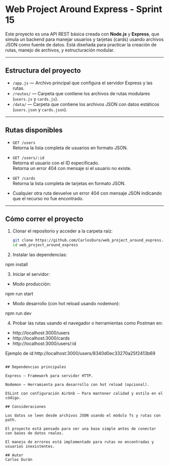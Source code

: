 # Web Project Around Express - Sprint 15

Este proyecto es una API REST básica creada con **Node.js** y **Express**, que simula un backend para manejar usuarios y tarjetas (cards) usando archivos JSON como fuente de datos. Está diseñada para practicar la creación de rutas, manejo de archivos, y estructuración modular.

---

## Estructura del proyecto

- `/app.js` — Archivo principal que configura el servidor Express y las rutas.
- `/routes/` — Carpeta que contiene los archivos de rutas modulares (`users.js` y `cards.js`).
- `/data/` — Carpeta que contiene los archivos JSON con datos estáticos (`users.json` y `cards.json`).

---

## Rutas disponibles

- `GET /users`  
  Retorna la lista completa de usuarios en formato JSON.

- `GET /users/:id`  
  Retorna el usuario con el ID especificado.  
  Retorna un error 404 con mensaje si el usuario no existe.

- `GET /cards`  
  Retorna la lista completa de tarjetas en formato JSON.

- Cualquier otra ruta devuelve un error 404 con mensaje JSON indicando que el recurso no fue encontrado.

---

## Cómo correr el proyecto

1. Clonar el repositorio y acceder a la carpeta raíz:

   ```bash
   git clone https://github.com/CarlosDuro/web_project_around_express.git
   cd web_project_around_express

   ```

2. Instalar las dependencias:

npm install

3. Iniciar el servidor:

- Modo producción:

npm run start

- Modo desarrollo (con hot reload usando nodemon):

npm run dev

4. Probar las rutas usando el navegador o herramientas como Postman en:

- http://localhost:3000/users
- http://localhost:3000/cards
- http://localhost:3000/users/:id

Ejemplo de id http://localhost:3000/users/8340d0ec33270a25f2413b69

```

## Dependencias principales

Express — Framework para servidor HTTP.

Nodemon — Herramienta para desarrollo con hot reload (opcional).

ESLint con configuración Airbnb — Para mantener calidad y estilo en el código.

## Consideraciones

Los datos se leen desde archivos JSON usando el módulo fs y rutas con path.

El proyecto está pensado para ser una base simple antes de conectar con bases de datos reales.

El manejo de errores está implementado para rutas no encontradas y usuarios inexistentes.

## Autor
Carlos Durán
```
